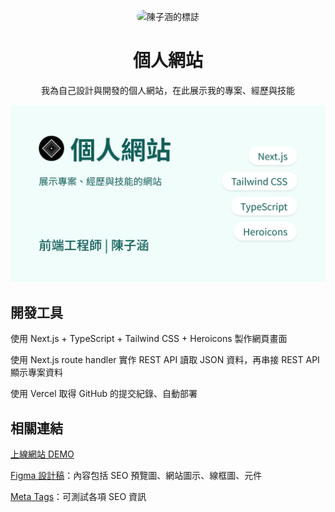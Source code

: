 <p align="center">
  <img src="https://github.com/TzuHanChen/personal-website/raw/main/app/image/logo.svg" alt="陳子涵的標誌" title="陳子涵的標誌" style="border-radius: 48px; width: 96px" />
</p>

<h1 align="center">個人網站</h1>

<p align="center">我為自己設計與開發的個人網站，在此展示我的專案、經歷與技能</p>

![截圖](/public/image/personal-website.png)

## 開發工具

使用 Next.js + TypeScript + Tailwind CSS + Heroicons 製作網頁畫面

使用 Next.js route handler 實作 REST API 讀取 JSON 資料，再串接 REST API 顯示專案資料

使用 Vercel 取得 GitHub 的提交紀錄、自動部署

## 相關連結

[上線網站 DEMO](https://tzuhanchen.vercel.app)

[Figma 設計稿](https://www.figma.com/design/PxzP3aRo72mYSQQhZ89X8H/%E5%80%8B%E4%BA%BA%E7%B6%B2%E7%AB%99_%E4%BB%8B%E9%9D%A2%E8%A8%AD%E8%A8%88?node-id=1763-507&t=cLUYro6LVJxTKlHE-1)：內容包括 SEO 預覽圖、網站圖示、線框圖、元件

[Meta Tags](https://metatags.io/?url=https%3A%2F%2Ftzuhanchen.vercel.app)：可測試各項 SEO 資訊
